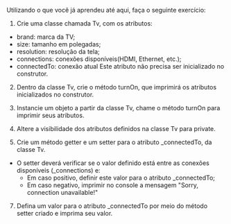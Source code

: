 Utilizando o que você já aprendeu até aqui, faça o seguinte exercício:
1. Crie uma classe chamada Tv, com os atributos:
 - brand: marca da TV;
 - size: tamanho em polegadas;
 - resolution: resolução da tela;
 - connections: conexões disponíveis(HDMI, Ethernet, etc.);
 - connectedTo: conexão atual Este atributo não precisa ser inicializado no construtor.

2. Dentro da classe Tv, crie o método turnOn, que imprimirá os atributos inicializados no construtor.

3. Instancie um objeto a partir da classe Tv, chame o método turnOn para imprimir seus atributos.

5. Altere a visibilidade dos atributos definidos na classe Tv para private.

6. Crie um método getter e um setter para o atributo _connectedTo, da classe Tv.
 - O setter deverá verificar se o valor definido está entre as conexões disponíveis (_connections) e:
   - Em caso positivo, definir este valor para o atributo _connectedTo;
   - Em caso negativo, imprimir no console a mensagem "Sorry, connection unavailable!"

7. Defina um valor para o atributo _connectedTo por meio do método setter criado e imprima seu valor.
